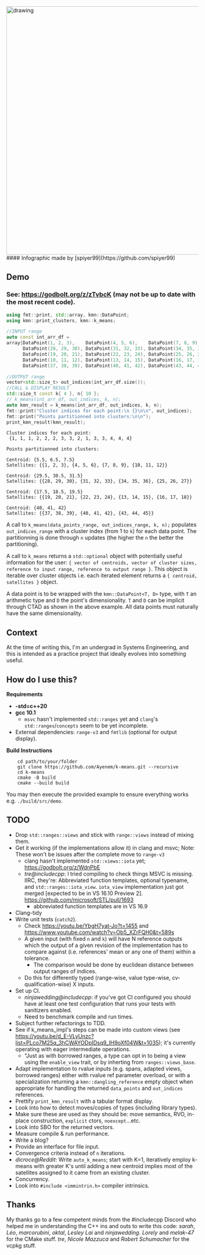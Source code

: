 <img src="https://i.imgur.com/RBXzdQ8.png" alt="drawing" width="650"/>
#### Infographic made by [spiyer99](https://github.com/spiyer99)

## Demo
### See: https://godbolt.org/z/zTvbcK (may not be up to date with the most recent code).
```cpp
using fmt::print, std::array, kmn::DataPoint;
using kmn::print_clusters, kmn::k_means;

//INPUT range
auto const int_arr_df =
array{DataPoint(1, 2, 3),    DataPoint(4, 5, 6),    DataPoint(7, 8, 9),
      DataPoint(28, 29, 30), DataPoint(31, 32, 33), DataPoint(34, 35, 36),
      DataPoint(19, 20, 21), DataPoint(22, 23, 24), DataPoint(25, 26, 27),
      DataPoint(10, 11, 12), DataPoint(13, 14, 15), DataPoint(16, 17, 18),
      DataPoint(37, 38, 39), DataPoint(40, 41, 42), DataPoint(43, 44, 45)};

//OUTPUT range
vector<std::size_t> out_indices(int_arr_df.size());
//CALL & DISPLAY RESULT
std::size_t const k{ 4 }, n{ 10 };
// k_means(int_arr_df, out_indices, k, n);
auto kmn_result = k_means(int_arr_df, out_indices, k, n);
fmt::print("Cluster indices for each point:\n {}\n\n", out_indices);
fmt::print("Points partitionned into clusters:\n\n");
print_kmn_result(kmn_result);
```
```
Cluster indices for each point:
 {1, 1, 1, 2, 2, 2, 3, 3, 2, 1, 3, 3, 4, 4, 4}

Points partitionned into clusters:

Centroid: {5.5, 6.5, 7.5}
Satellites: {{1, 2, 3}, {4, 5, 6}, {7, 8, 9}, {10, 11, 12}}

Centroid: {29.5, 30.5, 31.5}
Satellites: {{28, 29, 30}, {31, 32, 33}, {34, 35, 36}, {25, 26, 27}}

Centroid: {17.5, 18.5, 19.5}
Satellites: {{19, 20, 21}, {22, 23, 24}, {13, 14, 15}, {16, 17, 18}}

Centroid: {40, 41, 42}
Satellites: {{37, 38, 39}, {40, 41, 42}, {43, 44, 45}}
```
A call to `k_means(data_points_range, out_indices_range, k, n);` populates `out_indices_range` with a cluster index (from 1 to `k`) for each data point. The partitionning is done through `n` updates (the higher the `n` the better the partitioning).

A call to `k_means` returns a `std::optional` object with potentially useful information for the user: `{ vector of centroids, vector of cluster sizes, reference to input range, reference to output range }`. This object is iterable over cluster objects i.e. each iterated element returns a `{ centroid, satellites }` object.

A data point is to be wrapped with the `kmn::DataPoint<T, D>` type, with `T` an arithmetic type and `D` the point's dimensionality. `T` and `D` can be implicit through CTAD as shown in the above example. All data points must naturally have the same dimensionality.

## Context
At the time of writing this, I'm an undergrad in Systems Engineering, and this is intended as a practice project that ideally evolves into something useful.

## How do I use this?

**Requirements**
- **-std=c++20**
- **gcc 10.1**
    - `msvc` hasn't implemented `std::ranges` yet and `clang`'s `std::ranges`/`concepts` seem to be yet incomplete.
- External dependencies: `range-v3` and `fmtlib` (optional for output display).

**Build Instructions**
```
    cd path/to/your/folder
    git clone https://github.com/Ayenem/k-means.git --recursive
    cd k-means
    cmake -B build
    cmake --build build
```
You may then execute the provided example to ensure everything works e.g. `./build/src/demo`.

## TODO
- Drop `std::ranges::views` and stick with `range::views` instead of mixing them.
- Get it working (if the implementations allow it) in clang and msvc; Note: These won't be issues after the complete move to `range-v3`
    - clang hasn't implemented `std::views::iota` yet; https://godbolt.org/z/WdnPbE
    - _tre@includecpp_: I tried compiling to check things MSVC is missing. IIRC, they're: Abbreviated function templates, optional typename, and `std::ranges::iota_view`. `iota_view` implementation just got merged [expected to be in VS 16.10 Preview 2]. https://github.com/microsoft/STL/pull/1693
        - abbreviated function templates are in VS 16.9 
- Clang-tidy
- Write unit tests (`catch2`).
    - Check https://youtu.be/YbgH7yat-Jo?t=1455 and https://www.youtube.com/watch?v=Ob5_XZrFQH0&t=589s
    - A given input (with fixed `n` and `k`) will have N reference outputs which the output of a given revision of the implementation has to compare against (i.e. references' mean or any one of them) within a tolerance.
        - The comparison would be done by euclidean distance between output ranges of indices.
    - Do this for differently typed (range-wise, value type-wise, cv-qualification-wise) X inputs.    
- Set up CI.
    - _ninjawedding@includecpp_: if you've got CI configured you should have at least one test configuration that runs your tests with sanitizers enabled.
    - Need to benchmark compile and run times.
- Subject further refactorings to TDD.
- See if k_means_impl's steps can be made into custom views (see https://youtu.be/d_E-VLyUnzc?list=PLco7M25q_3hCWAYODpIDsq9_IH9oXf04W&t=1035); it's currently operating with eager intermediate operations.
    - "Just as with borrowed ranges, a type can opt in to being a view using the `enable_view` trait, or by inherting from `ranges::views_base`.
- Adapt implementation to rvalue inputs (e.g. spans, adapted views, borrowed ranges) either with rvalue ref parameter overload, or with a specialization returning a `kmn::dangling_reference` empty object when appropriate for handling the returned `data_points` and `out_indices` references.
- Prettify `print_kmn_result` with a tabular format display.
- Look into how to detect moves/copies of types (including library types).
- Make sure these are used as they should be: move semantics, RVO, in-place construction, `explicit` ctors, `noexcept`...etc.
- Look into SBO for the returned vectors.
- Measure compile & run performance.
- Write a blog?
- Provide an interface for file input.
- Convergence criteria instead of `n` iterations.
- *dicroce@Reddit*: Write `auto_k_means`; start with K=1, iteratively employ k-means with greater K's until adding a new centroid implies most of the satellites assigned to it came from an existing cluster.
- Concurrency.
- Look into `#include <immintrin.h>` compiler intrinsics.

## Thanks
My thanks go to a few competent minds from the #includecpp Discord who helped me in understanding the C++ ins and outs to write this code: _sarah_, _Léo_, _marcorubini_, _oktal_, _Lesley Lai_ and _ninjawedding_. _Lorely_ and _melak-47_ for the CMake stuff. _tre_, _Nicole Mazzuca_ and _Robert Schumacher_ for the vcpkg stuff.
